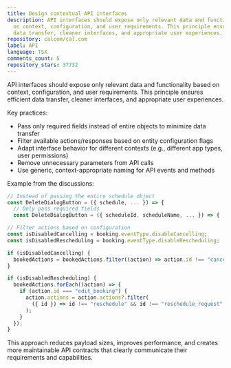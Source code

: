 ```yaml
---
title: Design contextual API interfaces
description: API interfaces should expose only relevant data and functionality based
  on context, configuration, and user requirements. This principle ensures efficient
  data transfer, cleaner interfaces, and appropriate user experiences.
repository: calcom/cal.com
label: API
language: TSX
comments_count: 5
repository_stars: 37732
---
```


API interfaces should expose only relevant data and functionality based on context, configuration, and user requirements. This principle ensures efficient data transfer, cleaner interfaces, and appropriate user experiences.

Key practices:
- Pass only required fields instead of entire objects to minimize data transfer
- Filter available actions/responses based on entity configuration flags
- Adapt interface behavior for different contexts (e.g., different app types, user permissions)
- Remove unnecessary parameters from API calls
- Use generic, context-appropriate naming for API events and methods

Example from the discussions:
```typescript
// Instead of passing the entire schedule object
const DeleteDialogButton = ({ schedule, ... }) => {
  // Only pass required fields
  const DeleteDialogButton = ({ scheduleId, scheduleName, ... }) => {

// Filter actions based on configuration
const isDisabledCancelling = booking.eventType.disableCancelling;
const isDisabledRescheduling = booking.eventType.disableRescheduling;

if (isDisabledCancelling) {
  bookedActions = bookedActions.filter((action) => action.id !== "cancel");
}

if (isDisabledRescheduling) {
  bookedActions.forEach((action) => {
    if (action.id === "edit_booking") {
      action.actions = action.actions?.filter(
        ({ id }) => id !== "reschedule" && id !== "reschedule_request"
      );
    }
  });
}
```

This approach reduces payload sizes, improves performance, and creates more maintainable API contracts that clearly communicate their requirements and capabilities.